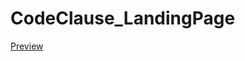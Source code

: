 # CodeClause_LandingPage
<a href="https://siddiscrazy.github.io/CodeClause_LandingPage/">Preview</a>
